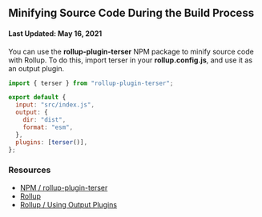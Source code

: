 ## Minifying Source Code During the Build Process

#### Last Updated: May 16, 2021

You can use the **rollup-plugin-terser** NPM package to minify source code with Rollup. To do this, import terser in your **rollup.config.js**, and use it as an output plugin.

```js
import { terser } from "rollup-plugin-terser";

export default {
  input: "src/index.js",
  output: {
    dir: "dist",
    format: "esm",
  },
  plugins: [terser()],
};
```

### Resources

- [NPM / rollup-plugin-terser](https://www.npmjs.com/package/rollup-plugin-terser)
- [Rollup](https://rollupjs.org/guide/en/)
- [Rollup / Using Output Plugins](https://rollupjs.org/guide/en/#using-output-plugins)
